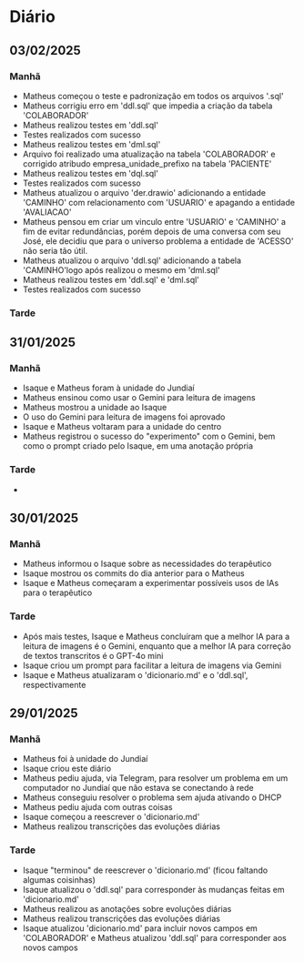 # Diário

## 03/02/2025

### Manhã

- Matheus começou o teste e padronização em todos os arquivos '.sql'
- Matheus corrigiu erro em 'ddl.sql' que impedia a criação da tabela 'COLABORADOR'
- Matheus realizou testes em 'ddl.sql'
- Testes realizados com sucesso
- Matheus realizou testes em 'dml.sql'
- Arquivo foi realizado uma atualização na tabela 'COLABORADOR' e corrigido atribudo empresa_unidade_prefixo na tabela 'PACIENTE'
- Matheus realizou testes em 'dql.sql'
- Testes realizados com sucesso
- Matheus atualizou o arquivo 'der.drawio' adicionando a entidade 'CAMINHO' com relacionamento com 'USUARIO' e apagando a entidade 'AVALIACAO'
- Matheus pensou em criar um vinculo entre 'USUARIO' e 'CAMINHO' a fim de evitar redundâncias, porém depois de uma conversa com seu José, ele decidiu que para o universo problema a entidade de 'ACESSO' não seria tão útil.
- Matheus atualizou o arquivo 'ddl.sql' adicionando a tabela 'CAMINHO'logo após realizou o mesmo em 'dml.sql'
- Matheus realizou testes em 'ddl.sql' e 'dml.sql'
- Testes realizados com sucesso

### Tarde

## 31/01/2025

### Manhã

- Isaque e Matheus foram à unidade do Jundiaí
- Matheus ensinou como usar o Gemini para leitura de imagens
- Matheus mostrou a unidade ao Isaque
- O uso do Gemini para leitura de imagens foi aprovado
- Isaque e Matheus voltaram para a unidade do centro
- Matheus registrou o sucesso do "experimento" com o Gemini, bem como o prompt criado pelo Isaque, em uma anotação própria

### Tarde

- 

## 30/01/2025

### Manhã

- Matheus informou o Isaque sobre as necessidades do terapêutico
- Isaque mostrou os commits do dia anterior para o Matheus
- Isaque e Matheus começaram a experimentar possíveis usos de IAs para o terapêutico

### Tarde

- Após mais testes, Isaque e Matheus concluíram que a melhor IA para a leitura de imagens é o Gemini, enquanto que a melhor IA para correção de textos transcritos é o GPT-4o mini
- Isaque criou um prompt para facilitar a leitura de imagens via Gemini
- Isaque e Matheus atualizaram o 'dicionario.md' e o 'ddl.sql', respectivamente

## 29/01/2025

### Manhã

- Matheus foi à unidade do Jundiaí
- Isaque criou este diário
- Matheus pediu ajuda, via Telegram, para resolver um problema em um computador no Jundiaí que não estava se conectando à rede
- Matheus conseguiu resolver o problema sem ajuda ativando o DHCP
- Matheus pediu ajuda com outras coisas
- Isaque começou a reescrever o 'dicionario.md'
- Matheus realizou transcrições das evoluções diárias

### Tarde

- Isaque "terminou" de reescrever o 'dicionario.md' (ficou faltando algumas coisinhas)
- Isaque atualizou o 'ddl.sql' para corresponder às mudanças feitas em 'dicionario.md'
- Matheus realizou as anotações sobre evoluções diárias
- Matheus realizou transcrições das evoluções diárias
- Isaque atualizou 'dicionario.md' para incluir novos campos em 'COLABORADOR' e Matheus atualizou 'ddl.sql' para corresponder aos novos campos